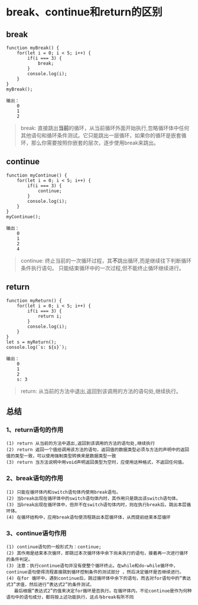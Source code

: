 # break、continue和return的区别
## break
```
function myBreak() {
	for(let i = 0; i < 5; i++) {
		if(i === 3) {
			break;
		}
		console.log(i);
	}
}
myBreak();
```
    输出：
        0
        1
        2

>   break: 直接跳出**当前**的循环，从当前循环外面开始执行,忽略循环体中任何其他语句和循环条件测试。它只能跳出一层循环，如果你的循环是嵌套循环，那么你需要按照你嵌套的层次，逐步使用break来跳出。
## continue

```
function myContinue() {
	for(let i = 0; i < 5; i++) {
		if(i === 3) {
			continue;
		}
		console.log(i);
	}
}
myContinue();
```
    输出：
        0
        1
        2
        4
>   continue: 终止当前的一次循环过程，其**不**跳出循环,而是继续往下判断循环条件执行语句。
只能结束循环中的一次过程,但不能终止循环继续进行。
## return

```
function myReturn() {
	for(let i = 0; i < 5; i++) {
		if(i === 3) {
			return i;
		}
		console.log(i);
	}
}
let s = myReturn();
console.log(`s: ${s}`);
```
    输出：
        0
        1
        2
        s: 3

>  return: 从当前的方法中退出,返回到该调用的方法的语句处,继续执行。

## 总结
### 1、return语句的作用

    (1) return 从当前的方法中退出,返回到该调用的方法的语句处,继续执行
    (2) return 返回一个值给调用该方法的语句，返回值的数据类型必须与方法的声明中的返回值的类型一致，可以使用强制类型转换来是数据类型一致
    (3) return 当方法说明中用void声明返回类型为空时，应使用这种格式，不返回任何值。

### 2、break语句的作用

    (1) 只能在循环体内和switch语句体内使用break语句。
    (2) 当break出现在循环体中的switch语句体内时，其作用只是跳出该switch语句体。
    (3) 当break出现在循环体中，但并不在switch语句体内时，则在执行break后，跳出本层循环体。
    (4) 在循环结构中，应用break语句使流程跳出本层循环体，从而提前结束本层循环

### 3、continue语句作用

    (1) continue语句的一般形式为：continue;
    (2) 其作用是结束本次循环，即跳过本次循环体中余下尚未执行的语句，接着再一次进行循环的条件判定。
    (3) 注意：执行continue语句并没有使整个循环终止。在while和do-while循环中，continue语句使得流程直接跳到循环控制条件的测试部分 ，然后决定循环是否继续进行。
    (4) 在for 循环中，遇到continue后，跳过循环体中余下的语句，而去对for语句中的“表达式3”求值，然后进行“表达式2”的条件测试，
       最后根据“表达式2”的值来决定for循环是否执行。在循环体内，不论continue是作为何种语句中的语句成分，都将按上述功能执行，这点与break有所不同

